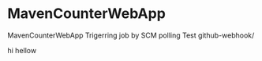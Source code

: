 # MavenCounterWebApp
MavenCounterWebApp
Trigerring job by SCM polling Test
github-webhook/

hi
hellow
